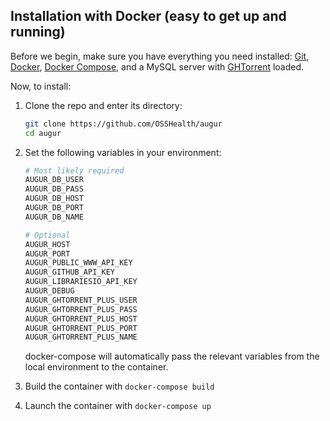 Installation with Docker (easy to get up and running)
-----------------------------------------------------
Before we begin, make sure you have everything you need installed: [Git](https://git-scm.com/downloads), [Docker](https://www.docker.com/community-edition), [Docker Compose](https://docs.docker.com/compose/install/), and a MySQL server with [GHTorrent](https://github.com/gousiosg/github-mirror/tree/master/sql) loaded.

Now, to install:

1.  Clone the repo and enter its directory:

    ```bash
    git clone https://github.com/OSSHealth/augur
    cd augur
      ```


2.  Set the following variables in your environment:

    ```bash
    # Most likely required
    AUGUR_DB_USER
    AUGUR_DB_PASS
    AUGUR_DB_HOST
    AUGUR_DB_PORT
    AUGUR_DB_NAME

    # Optional
    AUGUR_HOST
    AUGUR_PORT
    AUGUR_PUBLIC_WWW_API_KEY
    AUGUR_GITHUB_API_KEY
    AUGUR_LIBRARIESIO_API_KEY
    AUGUR_DEBUG
    AUGUR_GHTORRENT_PLUS_USER
    AUGUR_GHTORRENT_PLUS_PASS
    AUGUR_GHTORRENT_PLUS_HOST
    AUGUR_GHTORRENT_PLUS_PORT
    AUGUR_GHTORRENT_PLUS_NAME
    ```

    docker-compose will automatically pass the relevant variables from the local environment to the container.


3.  Build the container with `docker-compose build`
4.  Launch the container with `docker-compose up`


